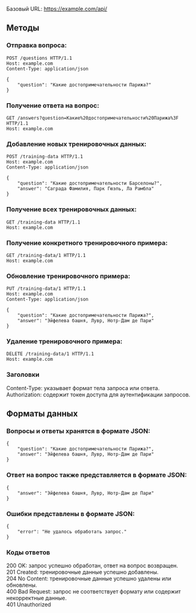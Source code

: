 Базовый URL: https://example.com/api/

<h2>Методы</h2>

<h3>Отправка вопроса:</h3>  

    POST /questions HTTP/1.1
    Host: example.com
    Content-Type: application/json
    
    {
        "question": "Какие достопримечательности Парижа?"
    }  

<h3>Получение ответа на вопрос:</h3>  

    GET /answers?question=Какие%20достопримечательности%20Парижа%3F HTTP/1.1  
    Host: example.com  

<h3>Добавление новых тренировочных данных:</h3>  

    POST /training-data HTTP/1.1  
    Host: example.com  
    Content-Type: application/json  
    
    {
        "question": "Какие достопримечательности Барселоны?",  
        "answer": "Саграда Фамилия, Парк Гюэль, Ла Рамбла"  
    }

<h3>Получение всех тренировочных данных:</h3>  

    GET /training-data HTTP/1.1  
    Host: example.com  

<h3>Получение конкретного тренировочного примера:</h3>  

    GET /training-data/1 HTTP/1.1  
    Host: example.com  

<h3>Обновление тренировочного примера:</h3>  

    PUT /training-data/1 HTTP/1.1  
    Host: example.com  
    Content-Type: application/json  
    
    {
        "question": "Какие достопримечательности Парижа?",  
        "answer": "Эйфелева башня, Лувр, Нотр-Дам де Пари"  
    }

<h3>Удаление тренировочного примера:</h3>  

    DELETE /training-data/1 HTTP/1.1  
    Host: example.com  

<h3>Заголовки</h3>  

Content-Type: указывает формат тела запроса или ответа.  
Authorization: содержит токен доступа для аутентификации запросов.  

<h2>Форматы данных</h2>  
<h3>Вопросы и ответы хранятся в формате JSON:</h3>  

    {
        "question": "Какие достопримечательности Парижа?",  
        "answer": "Эйфелева башня, Лувр, Нотр-Дам де Пари"  
    }

<h3>Ответ на вопрос также представляется в формате JSON:</h3>  

    {
        "answer": "Эйфелева башня, Лувр, Нотр-Дам де Пари"  
    }

<h3>Ошибки представлены в формате JSON:</h3>  

    {
        "error": "Не удалось обработать запрос."  
    }

<h3>Коды ответов</h3>  

200 OK: запрос успешно обработан, ответ на вопрос возвращен.  
201 Created: тренировочные данные успешно добавлены.  
204 No Content: тренировочные данные успешно удалены или обновлены.  
400 Bad Request: запрос не соответствует формату или содержит некорректные данные.  
401 Unauthorized
